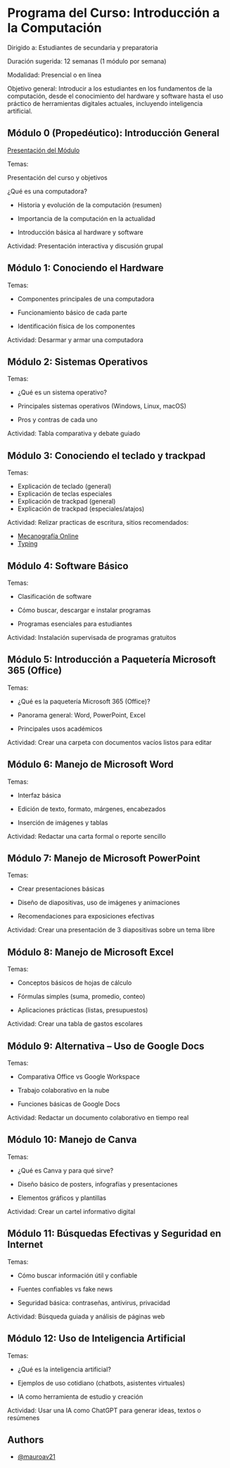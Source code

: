 
# Programa del Curso: Introducción a la Computación

Dirigido a: Estudiantes de secundaria y preparatoria

Duración sugerida: 12 semanas (1 módulo por semana)

Modalidad: Presencial o en línea

Objetivo general:
Introducir a los estudiantes en los fundamentos de la computación, desde el conocimiento del hardware y software hasta el uso práctico de herramientas digitales actuales, incluyendo inteligencia artificial.





## Módulo 0 (Propedéutico): Introducción General
[Presentación del Módulo](https://github.com/mauroav21/Introduccion-Computacion/blob/main/CursoDeIntroduccionComputacion.Modulo0.pdf)

Temas:

Presentación del curso y objetivos

¿Qué es una computadora?

- Historia y evolución de la computación (resumen)

- Importancia de la computación en la actualidad

- Introducción básica al hardware y software

Actividad: Presentación interactiva y discusión grupal

## Módulo 1: Conociendo el Hardware
Temas:

- Componentes principales de una computadora

- Funcionamiento básico de cada parte

- Identificación física de los componentes

Actividad: Desarmar y armar una computadora

## Módulo 2: Sistemas Operativos
Temas:

- ¿Qué es un sistema operativo?

- Principales sistemas operativos (Windows, Linux, macOS)

- Pros y contras de cada uno

Actividad: Tabla comparativa y debate guiado

## Módulo 3: Conociendo el teclado y trackpad

Temas:
- Explicación de teclado (general)
- Explicación de teclas especiales
- Explicación de trackpad (general)
- Explicación de trackpad (especiales/atajos)

Actividad: Relizar practicas de escritura, sitios recomendados:
- [Mecanografía Online](https://www.mecanografia-online.com/)
- [Typing](https://www.typing.com/)


## Módulo 4: Software Básico
Temas:

- Clasificación de software

- Cómo buscar, descargar e instalar programas

- Programas esenciales para estudiantes

Actividad: Instalación supervisada de programas gratuitos

## Módulo 5: Introducción a Paquetería Microsoft 365 (Office)
Temas:

- ¿Qué es la paquetería Microsoft 365 (Office)?

- Panorama general: Word, PowerPoint, Excel

- Principales usos académicos

Actividad: Crear una carpeta con documentos vacíos listos para editar

## Módulo 6: Manejo de Microsoft Word
Temas:

- Interfaz básica

- Edición de texto, formato, márgenes, encabezados

- Inserción de imágenes y tablas

Actividad: Redactar una carta formal o reporte sencillo

## Módulo 7: Manejo de Microsoft PowerPoint
Temas:

- Crear presentaciones básicas

- Diseño de diapositivas, uso de imágenes y animaciones

- Recomendaciones para exposiciones efectivas

Actividad: Crear una presentación de 3 diapositivas sobre un tema libre

## Módulo 8: Manejo de Microsoft Excel
Temas:

- Conceptos básicos de hojas de cálculo

- Fórmulas simples (suma, promedio, conteo)

- Aplicaciones prácticas (listas, presupuestos)

Actividad: Crear una tabla de gastos escolares

## Módulo 9: Alternativa – Uso de Google Docs
Temas:

- Comparativa Office vs Google Workspace

- Trabajo colaborativo en la nube

- Funciones básicas de Google Docs

Actividad: Redactar un documento colaborativo en tiempo real

## Módulo 10: Manejo de Canva
Temas:

- ¿Qué es Canva y para qué sirve?

- Diseño básico de posters, infografías y presentaciones

- Elementos gráficos y plantillas

Actividad: Crear un cartel informativo digital

## Módulo 11: Búsquedas Efectivas y Seguridad en Internet
Temas:

- Cómo buscar información útil y confiable

- Fuentes confiables vs fake news

- Seguridad básica: contraseñas, antivirus, privacidad

Actividad: Búsqueda guiada y análisis de páginas web

## Módulo 12: Uso de Inteligencia Artificial
Temas:

- ¿Qué es la inteligencia artificial?

- Ejemplos de uso cotidiano (chatbots, asistentes virtuales)

- IA como herramienta de estudio y creación

Actividad: Usar una IA como ChatGPT para generar ideas, textos o resúmenes

## Authors

- [@mauroav21](https://www.github.com/mauroav21)

